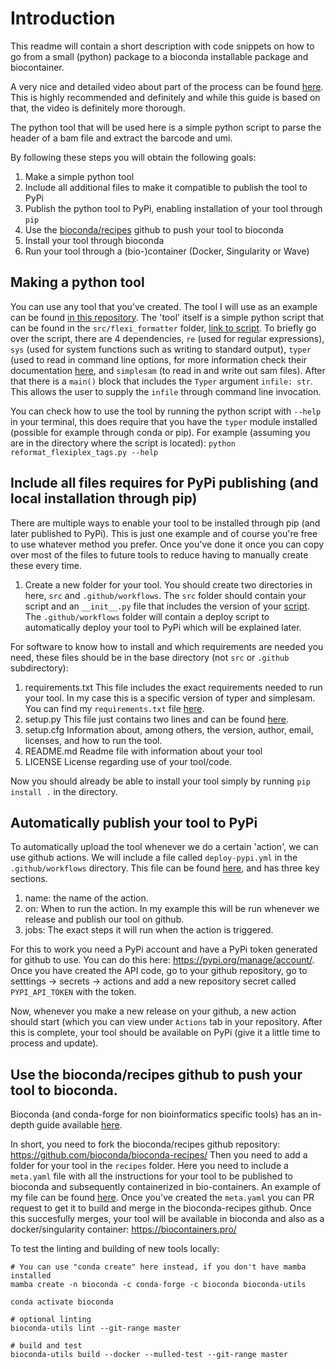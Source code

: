 # Introduction

This readme will contain a short description with code snippets on how to go from a small (python) package to a bioconda installable package and biocontainer.

A very nice and detailed video about part of the process can be found [here](https://www.youtube.com/watch?v=hOuS6mXCwhk). This is highly recommended and definitely and while this guide is based on that, the video is definitely more thorough.

The python tool that will be used here is a simple python script to parse the header of a bam file and extract the barcode and umi. 

By following these steps you will obtain the following goals:
1. Make a simple python tool
2. Include all additional files to make it compatible to publish the tool to PyPi
3. Publish the python tool to PyPi, enabling installation of your tool through `pip`
4. Use the [bioconda/recipes](https://github.com/bioconda/bioconda-recipes/) github to push your tool to bioconda
5. Install your tool through bioconda
6. Run your tool through a (bio-)container (Docker, Singularity or Wave)

## Making a python tool

You can use any tool that you've created. The tool I will use as an example can be found [in this repository](https://github.com/ljwharbers/flexiplex_tag_formatter). The 'tool' itself is a simple python script that can be found in the `src/flexi_formatter` folder, [link to script](https://github.com/ljwharbers/flexiplex_tag_formatter/blob/master/src/flexi_formatter/reformat_flexiplex_tags.py). To briefly go over the script, there are 4 dependencies, `re` (used for regular expressions), `sys` (used for system functions such as writing to standard output), `typer` (used to read in command line options, for more information check their documentation [here](https://typer.tiangolo.com/), and `simplesam` (to read in and write out sam files). After that there is a `main()`  block that includes the `Typer` argument `infile: str`. This allows the user to supply the `infile` through command line invocation. 

You can check how to use the tool by running the python script with `--help` in your terminal, this does require that you have the `typer` module installed (possible for example through conda or pip). For example (assuming you are in the directory where the script is located): `python reformat_flexiplex_tags.py --help`

## Include all files requires for PyPi publishing (and local installation through pip)

There are multiple ways to enable your tool to be installed through pip (and later published to PyPi). This is just one example and of course you're free to use whatever method you prefer. Once you've done it once you can copy over most of the files to future tools to reduce having to manually create these every time.

1. Create a new folder for your tool. You should create two directories in here, `src` and `.github/workflows`. The `src` folder should contain your script and an `__init__.py` file that includes the version of your [script](https://github.com/ljwharbers/flexiplex_tag_formatter/blob/master/src/__init__.py). The `.github/workflows` folder will contain a deploy script to automatically deploy your tool to PyPi which will be explained later.

For software to know how to install and which requirements are needed you need, these files should be in the base directory (not `src` or `.github` subdirectory):
1. requirements.txt
   This file includes the exact requirements needed to run your tool. In my case this is a specific version of typer and simplesam. You can find my `requirements.txt` file [here](https://github.com/ljwharbers/flexiplex_tag_formatter/blob/master/requirements.txt).
2. setup.py
   This file just contains two lines and can be found [here](https://github.com/ljwharbers/flexiplex_tag_formatter/blob/master/setup.py).
3. setup.cfg
   Information about, among others, the version, author, email, licenses, and how to run the tool.
4. README.md
   Readme file with information about your tool
5. LICENSE
   License regarding use of your tool/code. 

Now you should already be able to install your tool simply by running `pip install .` in the directory.

## Automatically publish your tool to PyPi

To automatically upload the tool whenever we do a certain 'action', we can use github actions. We will include a file called `deploy-pypi.yml` in the `.github/workflows` directory. This file can be found [here](https://github.com/ljwharbers/flexiplex_tag_formatter/blob/master/.github/workflows/deploy-pypi.yml), and has three key sections. 
1. name:
   the name of the action.
2. on:
   When to run the action. In my example this will be run whenever we release and publish our tool on github.
3. jobs:
   The exact steps it will run when the action is triggered.

For this to work you need a PyPi account and have a PyPi token generated for github to use. You can do this here: https://pypi.org/manage/account/. Once you have created the API code, go to your github repository, go to setttings -> secrets -> actions and add a new repository secret called `PYPI_API_TOKEN` with the token.

Now, whenever you make a new release on your github, a new action should start (which you can view under `Actions` tab in your repository. After this is complete, your tool should be available on PyPi (give it a little time to process and update).

## Use the bioconda/recipes github to push your tool to bioconda.

Bioconda (and conda-forge for non bioinformatics specific tools) has an in-depth guide available [here](https://bioconda.github.io/contributor/guidelines.html).

In short, you need to fork the bioconda/recipes github repository: https://github.com/bioconda/bioconda-recipes/
Then you need to add a folder for your tool in the `recipes` folder. Here you need to include a `meta.yaml` file with all the instructions for your tool to be published to bioconda and subsequently containerized in bio-containers. An example of my file can be found [here](https://github.com/bioconda/bioconda-recipes/blob/master/recipes/flexi-formatter/meta.yaml). Once you've created the `meta.yaml` you can PR request to get it to build and merge in the bioconda-recipes github. Once this succesfully merges, your tool will be available in bioconda and also as a docker/singularity container: https://biocontainers.pro/

To test the linting and building of new tools locally:
```
# You can use "conda create" here instead, if you don't have mamba installed
mamba create -n bioconda -c conda-forge -c bioconda bioconda-utils

conda activate bioconda

# optional linting
bioconda-utils lint --git-range master

# build and test
bioconda-utils build --docker --mulled-test --git-range master
```

